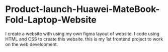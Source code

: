 # Product-launch-Huawei-MateBook-Fold-Laptop-Website
I create a website with using my own figma layout of website. I code using HTML and CSS to create this website. this is my 1st frontend project to work on the web development. 
